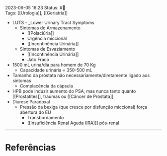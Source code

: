 2023-06-05 16:23
Status: #🌱  
Tags: [[Urologia]], [[Geriatria]]
<br/>
- LUTS - _Lower Urinary Tract Symptoms
	- Sintomas de Armazenamento
		- [[Polaciúria]]
		- Urgência miccional
		- [[Incontinência Urinária]]
	- Sintomas de Esvaziamento
		- [[Incontinência Urinária]]
		- Jato Fraco
- 1500 mL urina/dia para homem de 70 Kg
	- Capacidade urinária = 350-500 mL 
- Tamanho da próstata não necessariamente/diretamente ligado aos sintomas
	- Complacência da cápsula
- HPB pode induzir aumento do PSA, mas nunca tanto quanto [[Prostatites]], traumas ou [[Câncer de Próstata]]
- Diurese Paradoxal
	- Pressão da bexiga (que cresce por disfunção miccional) força abertura do EU
		- Transbordamento
		- [[Insuficiência Renal Aguda (IRA)]] pós-renal
____
# Referências

